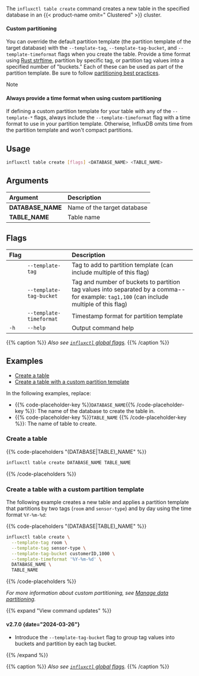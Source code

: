 
The `influxctl table create` command creates a new table in the specified
database in an {{< product-name omit=" Clustered" >}} cluster.

#### Custom partitioning

You can override the default partition template (the partition template of the target database)
with the `--template-tag`, `--template-tag-bucket`, and `--template-timeformat`
flags when you create the table.
Provide a time format using [Rust strftime](/influxdb3/version/admin/custom-partitions/partition-templates/#time-part-templates), partition by specific tag, or partition tag values
into a specified number of "buckets."
Each of these can be used as part of the partition template.
Be sure to follow [partitioning best practices](/influxdb3/version/admin/custom-partitions/best-practices/).

> [!Note]
> #### Always provide a time format when using custom partitioning
> 
> If defining a custom partition template for your table with any of the
> `--template-*` flags, always include the `--template-timeformat` flag with a
> time format to use in your partition template.
> Otherwise, InfluxDB omits time from the partition template and won't compact partitions.

## Usage

```sh
influxctl table create [flags] <DATABASE_NAME> <TABLE_NAME>
```

## Arguments

| Argument          | Description                 |
| :---------------- | :-------------------------- |
| **DATABASE_NAME** | Name of the target database |
| **TABLE_NAME**    | Table name                  |

## Flags

| Flag |                         | Description                                                                                                                              |
| :--- | :---------------------- | :--------------------------------------------------------------------------------------------------------------------------------------- |
|      | `--template-tag`        | Tag to add to partition template (can include multiple of this flag)                                                                     |
|      | `--template-tag-bucket` | Tag and number of buckets to partition tag values into separated by a comma--for example: `tag1,100` (can include multiple of this flag) |
|      | `--template-timeformat` | Timestamp format for partition template <!--(default is `%Y-%m-%d`)-->                                                                   |
| `-h` | `--help`                | Output command help                                                                                                                      |

{{% caption %}}
_Also see [`influxctl` global flags](/influxdb3/version/reference/cli/influxctl/#global-flags)._
{{% /caption %}}

## Examples

- [Create a table](#create-a-table)
- [Create a table with a custom partition template](#create-a-table-with-a-custom-partition-template)

In the following examples, replace:

- {{% code-placeholder-key %}}`DATABASE_NAME`{{% /code-placeholder-key %}}:
  The name of the database to create the table in.
- {{% code-placeholder-key %}}`TABLE_NAME` {{% /code-placeholder-key %}}:
  The name of table to create.

### Create a table

{{% code-placeholders "(DATABASE|TABLE)_NAME" %}}
```sh
influxctl table create DATABASE_NAME TABLE_NAME
```
{{% /code-placeholders %}}

### Create a table with a custom partition template

The following example creates a new table and applies a partition
template that partitions by two tags (`room` and `sensor-type`) and by day using
the time format `%Y-%m-%d`:

{{% code-placeholders "(DATABASE|TABLE)_NAME" %}}
```sh
influxctl table create \
  --template-tag room \
  --template-tag sensor-type \
  --template-tag-bucket customerID,1000 \
  --template-timeformat '%Y-%m-%d' \
  DATABASE_NAME \
  TABLE_NAME
```
{{% /code-placeholders %}}

_For more information about custom partitioning, see
[Manage data partitioning](/influxdb3/version/admin/custom-partitions/)._

{{% expand "View command updates" %}}

#### v2.7.0 {date="2024-03-26"}

- Introduce the `--template-tag-bucket` flag to group tag values into buckets
  and partition by each tag bucket.

{{% /expand %}}

{{% caption %}}
_Also see [`influxctl` global flags](/influxdb3/version/reference/cli/influxctl/#global-flags)._
{{% /caption %}}
